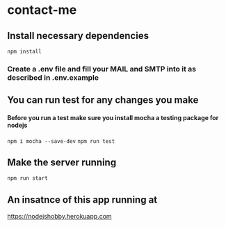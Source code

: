 # contact-me

## Install necessary dependencies
`npm install`

### Create a .env file and fill your MAIL and SMTP into it as described in .env.example

## You can run test for any changes you make
#### Before you run a test make sure you install mocha a testing package for nodejs
`npm i mocha --save-dev`
`npm run test`

## Make the server running
`npm run start`

## An insatnce of this app running at
https://nodejshobby.herokuapp.com

